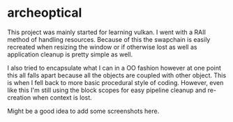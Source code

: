 
# archeoptical

This project was mainly started for learning vulkan. 
I went with a RAII method of handling resources. 
Because of this the swapchain is easily recreated when resizing the window or if otherwise lost as well
as application cleanup is pretty simple as well.

I also tried to encapsulate what I can in a OO fashion however 
at one point this all falls apart because all the objects are coupled with other object.
This is when I fell back to more basic procedural style of coding. 
However, even like this I'm still using the block scopes for easy pipeline cleanup and re-creation when context is lost.

Might be a good idea to add some screenshots here.
